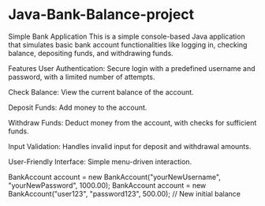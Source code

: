 # Java-Bank-Balance-project

Simple Bank Application
This is a simple console-based Java application that simulates basic bank account functionalities like logging in, checking balance, depositing funds, and withdrawing funds.

Features
User Authentication: Secure login with a predefined username and password, with a limited number of attempts.

Check Balance: View the current balance of the account.

Deposit Funds: Add money to the account.

Withdraw Funds: Deduct money from the account, with checks for sufficient funds.

Input Validation: Handles invalid input for deposit and withdrawal amounts.

User-Friendly Interface: Simple menu-driven interaction.

BankAccount account = new BankAccount("yourNewUsername", "yourNewPassword", 1000.00);
BankAccount account = new BankAccount("user123", "password123", 500.00); // New initial balance

